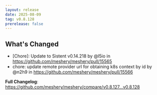```yaml
---
layout: release
date: 2025-08-09
tag: v0.8.128
prerelease: false
---
```


## What's Changed
* \[Chore\]: Update to Sistent v0.14.218 by @l5io in https://github.com/meshery/meshery/pull/15565
* chore: update remote provider url for obtaining k8s context by id by @n2h9 in https://github.com/meshery/meshery/pull/15566


**Full Changelog**: https://github.com/meshery/meshery/compare/v0.8.127...v0.8.128
